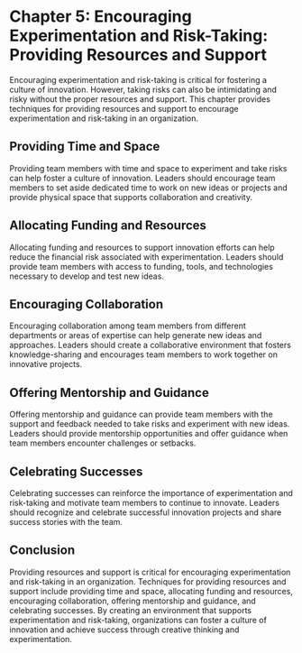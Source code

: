 Chapter 5: Encouraging Experimentation and Risk-Taking: Providing Resources and Support
=======================================================================================

Encouraging experimentation and risk-taking is critical for fostering a culture of innovation. However, taking risks can also be intimidating and risky without the proper resources and support. This chapter provides techniques for providing resources and support to encourage experimentation and risk-taking in an organization.

Providing Time and Space
------------------------

Providing team members with time and space to experiment and take risks can help foster a culture of innovation. Leaders should encourage team members to set aside dedicated time to work on new ideas or projects and provide physical space that supports collaboration and creativity.

Allocating Funding and Resources
--------------------------------

Allocating funding and resources to support innovation efforts can help reduce the financial risk associated with experimentation. Leaders should provide team members with access to funding, tools, and technologies necessary to develop and test new ideas.

Encouraging Collaboration
-------------------------

Encouraging collaboration among team members from different departments or areas of expertise can help generate new ideas and approaches. Leaders should create a collaborative environment that fosters knowledge-sharing and encourages team members to work together on innovative projects.

Offering Mentorship and Guidance
--------------------------------

Offering mentorship and guidance can provide team members with the support and feedback needed to take risks and experiment with new ideas. Leaders should provide mentorship opportunities and offer guidance when team members encounter challenges or setbacks.

Celebrating Successes
---------------------

Celebrating successes can reinforce the importance of experimentation and risk-taking and motivate team members to continue to innovate. Leaders should recognize and celebrate successful innovation projects and share success stories with the team.

Conclusion
----------

Providing resources and support is critical for encouraging experimentation and risk-taking in an organization. Techniques for providing resources and support include providing time and space, allocating funding and resources, encouraging collaboration, offering mentorship and guidance, and celebrating successes. By creating an environment that supports experimentation and risk-taking, organizations can foster a culture of innovation and achieve success through creative thinking and experimentation.
